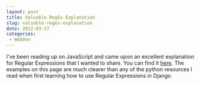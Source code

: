 ```yaml
---
layout: post
title: Valuable RegEx Explanation
slug: valuable-regex-explanation
date: 2012-03-27
categories:
 - WebDev
---
```


I've been reading up on JavaScript and came upon an excellent explanation for Regular Expressions that I wanted to share. You can find it <a href="https://developer.mozilla.org/en/JavaScript/Guide/Regular_Expressions">here</a>. The examples on this page are much clearer than any of the python resources I read when first learning how to use Regular Expressions in Django.

